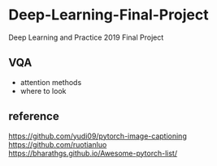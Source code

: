 # Deep-Learning-Final-Project
Deep Learning and Practice 2019 Final Project

## VQA
- attention methods  
- where to look

## reference
https://github.com/yudi09/pytorch-image-captioning  
https://github.com/ruotianluo  
https://bharathgs.github.io/Awesome-pytorch-list/  
